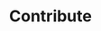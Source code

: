 ---
title: Contribute
description: Learn how to contribute to OpenTelemetry documentation.
weight: 200
cSpell:ignore:
---
